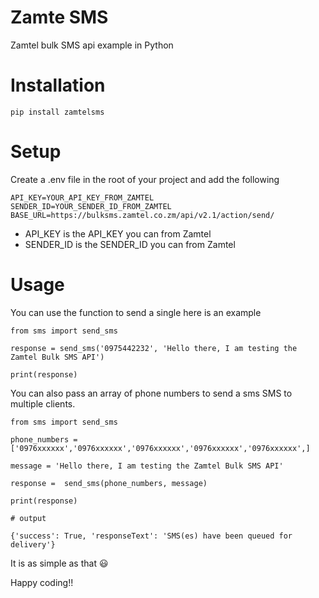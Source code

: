 Zamte SMS
==========================

Zamtel bulk SMS api example in Python

# Installation

` pip install zamtelsms `

# Setup 
Create a .env file in the root of your project and add the following
```
API_KEY=YOUR_API_KEY_FROM_ZAMTEL
SENDER_ID=YOUR_SENDER_ID_FROM_ZAMTEL
BASE_URL=https://bulksms.zamtel.co.zm/api/v2.1/action/send/

```
* API_KEY is the API_KEY you can from Zamtel
* SENDER_ID is the SENDER_ID you can from Zamtel

# Usage

You can use the function to send a single here is an example

```
from sms import send_sms

response = send_sms('0975442232', 'Hello there, I am testing the Zamtel Bulk SMS API')

print(response)
```

You can also pass an array of phone numbers to send a sms SMS to multiple clients. 

```
from sms import send_sms

phone_numbers = ['0976xxxxxx','0976xxxxxx','0976xxxxxx','0976xxxxxx','0976xxxxxx',]

message = 'Hello there, I am testing the Zamtel Bulk SMS API'

response =  send_sms(phone_numbers, message)

print(response)

# output

{'success': True, 'responseText': 'SMS(es) have been queued for delivery'}

```

It is as simple as that 😃

Happy coding!!
